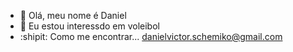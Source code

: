 - 👋 Olá, meu nome é Daniel
- 👀 Eu estou interessdo em voleibol
- :shipit: Como me encontrar... danielvictor.schemiko@gmail.com

<!---
DanielScmk/DanielScmk is a ✨ special ✨ repository because its `README.md` (this file) appears on your GitHub profile.
You can click the Preview link to take a look at your changes.
--->
